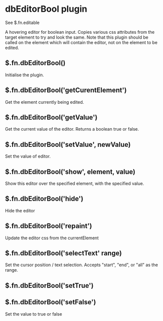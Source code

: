 # dbEditorBool plugin
See $.fn.editable

A hovering editor for boolean input. Copies various css attributes from the target element to try and look the same. Note
that this plugin should be called on the element which will contain the editor, not on the element to be edited.

## $.fn.dbEditorBool()
Initialise the plugin.

## $.fn.dbEditorBool('getCurentElement')
Get the element currently being edited.

## $.fn.dbEditorBool('getValue')
Get the current value of the editor. Returns a boolean true or false.

## $.fn.dbEditorBool('setValue', newValue)
Set the value of editor.

## $.fn.dbEditorBool('show', element, value)
Show this editor over the specified element, with the specified value.

## $.fn.dbEditorBool('hide')
Hide the editor

## $.fn.dbEditorBool('repaint')
Update the editor css from the currentElement

## $.fn.dbEditorBool('selectText' range)
Set the cursor position / text selection. Accepts "start", "end", or "all" as the range.

## $.fn.dbEditorBool('setTrue')
## $.fn.dbEditorBool('setFalse')
Set the value to true or false